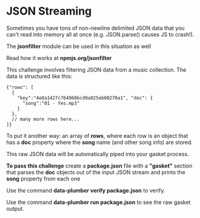 # JSON Streaming

Sometimes you have tons of non-newline delimited JSON data that you can't
read into memory all at once (e.g. JSON.parse() causes JS to crash!).

The **jsonfilter** module can be used in this situation as well

Read how it works at **npmjs.org/jsonfilter**

This challenge involves filtering JSON data from a music collection.
The data is structured like this:

```
{"rows": [
  {
    "key":"4e8a1427c764960bcd9a025eb00270a1", "doc": {
      "song":"01 - Yes.mp3"
    }
  },
  // many more rows here...
]}
```

To put it another way: an array of **rows**, where each row is an object that
has a **doc** property where the **song** name (and other song info) are stored.

This raw JSON data will be automatically piped into your gasket process.

**To pass this challenge** create a **package.json** file with a **"gasket"**
section that parses the **doc** objects out of the input JSON stream and prints
the **song** property from each one

Use the command **data-plumber verify package.json** to verify.

Use the command **data-plumber run package.json** to see the raw gasket output.
